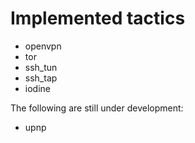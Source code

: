 Implemented tactics
===================

+ openvpn
+ tor
+ ssh_tun
+ ssh_tap
+ iodine

The following are still under development:

+ upnp
